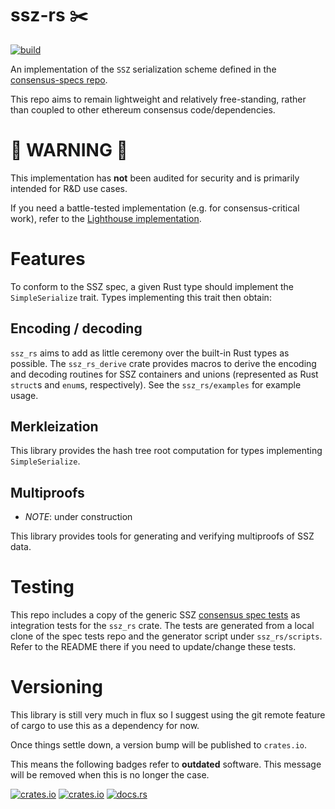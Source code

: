 # ssz-rs ✂️️

[![build](https://github.com/ralexstokes/ssz-rs/actions/workflows/rust.yml/badge.svg?branch=main)](https://github.com/ralexstokes/ssz-rs/actions/workflows/rust.yml)

An implementation of the `SSZ` serialization scheme defined in the [consensus-specs repo](https://github.com/ethereum/consensus-specs).

This repo aims to remain lightweight and relatively free-standing, rather than coupled to other ethereum consensus code/dependencies.

# 🚧 WARNING 🚧

This implementation has **not** been audited for security and is primarily intended for R&D use cases.

If you need a battle-tested implementation (e.g. for consensus-critical work), refer to the [Lighthouse implementation](https://github.com/sigp/lighthouse).

# Features

To conform to the SSZ spec, a given Rust type should implement the `SimpleSerialize` trait. Types implementing this trait then obtain:

## Encoding / decoding

`ssz_rs` aims to add as little ceremony over the built-in Rust types as possible. The `ssz_rs_derive` crate provides macros to derive the encoding and decoding routines for SSZ containers and unions (represented as Rust `struct`s and `enum`s, respectively).
See the `ssz_rs/examples` for example usage.

## Merkleization

This library provides the hash tree root computation for types implementing `SimpleSerialize`.

## Multiproofs

* *NOTE*: under construction

This library provides tools for generating and verifying multiproofs of SSZ data.

# Testing

This repo includes a copy of the generic SSZ [consensus spec tests](https://github.com/ethereum/consensus-spec-tests) as integration tests for the `ssz_rs` crate.
The tests are generated from a local clone of the spec tests repo and the generator script under `ssz_rs/scripts`.
Refer to the README there if you need to update/change these tests.


# Versioning

This library is still very much in flux so I suggest using the git remote feature of cargo to use this as a dependency for now.

Once things settle down, a version bump will be published to `crates.io`.

This means the following badges refer to **outdated** software. This message will be removed when this is no longer the case.

[![crates.io](https://img.shields.io/crates/v/ssz_rs.svg)](https://crates.io/crates/ssz_rs)
[![crates.io](https://img.shields.io/crates/v/ssz_rs_derive.svg)](https://crates.io/crates/ssz_rs_derive)
[![docs.rs](https://img.shields.io/docsrs/ssz-rs)](https://docs.rs/ssz-rs/)
